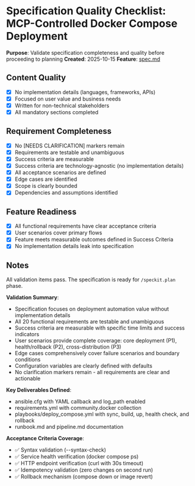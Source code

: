 # Specification Quality Checklist: MCP-Controlled Docker Compose Deployment

**Purpose**: Validate specification completeness and quality before proceeding to planning
**Created**: 2025-10-15
**Feature**: [spec.md](../spec.md)

## Content Quality

- [x] No implementation details (languages, frameworks, APIs)
- [x] Focused on user value and business needs
- [x] Written for non-technical stakeholders
- [x] All mandatory sections completed

## Requirement Completeness

- [x] No [NEEDS CLARIFICATION] markers remain
- [x] Requirements are testable and unambiguous
- [x] Success criteria are measurable
- [x] Success criteria are technology-agnostic (no implementation details)
- [x] All acceptance scenarios are defined
- [x] Edge cases are identified
- [x] Scope is clearly bounded
- [x] Dependencies and assumptions identified

## Feature Readiness

- [x] All functional requirements have clear acceptance criteria
- [x] User scenarios cover primary flows
- [x] Feature meets measurable outcomes defined in Success Criteria
- [x] No implementation details leak into specification

## Notes

All validation items pass. The specification is ready for `/speckit.plan` phase.

**Validation Summary**: 
- Specification focuses on deployment automation value without implementation details
- All 20 functional requirements are testable and unambiguous
- Success criteria are measurable with specific time limits and success indicators
- User scenarios provide complete coverage: core deployment (P1), health/rollback (P2), cross-distribution (P3)
- Edge cases comprehensively cover failure scenarios and boundary conditions
- Configuration variables are clearly defined with defaults
- No clarification markers remain - all requirements are clear and actionable

**Key Deliverables Defined**:
- ansible.cfg with YAML callback and log_path enabled
- requirements.yml with community.docker collection
- playbooks/deploy_compose.yml with sync, build, up, health check, and rollback
- runbook.md and pipeline.md documentation

**Acceptance Criteria Coverage**:
- ✅ Syntax validation (--syntax-check)
- ✅ Service health verification (docker compose ps)
- ✅ HTTP endpoint verification (curl with 30s timeout)
- ✅ Idempotency validation (zero changes on second run)
- ✅ Rollback mechanism (compose down or image revert)
